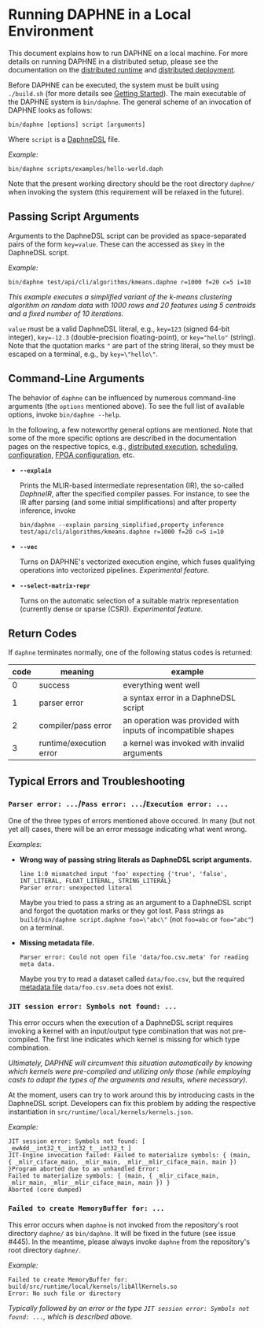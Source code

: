 <!--
Copyright 2021 The DAPHNE Consortium

Licensed under the Apache License, Version 2.0 (the "License");
you may not use this file except in compliance with the License.
You may obtain a copy of the License at

    http://www.apache.org/licenses/LICENSE-2.0

Unless required by applicable law or agreed to in writing, software
distributed under the License is distributed on an "AS IS" BASIS,
WITHOUT WARRANTIES OR CONDITIONS OF ANY KIND, either express or implied.
See the License for the specific language governing permissions and
limitations under the License.
-->

# Running DAPHNE in a Local Environment

This document explains how to run DAPHNE on a local machine.
For more details on running DAPHNE in a distributed setup, please see the documentation on the [distributed runtime](/doc/DistributedRuntime.md) and [distributed deployment](/doc/Deploy.md).

Before DAPHNE can be executed, the system must be built using `./build.sh` (for more details see [Getting Started](/doc/GettingStarted.md)).
The main executable of the DAPHNE system is `bin/daphne`.
The general scheme of an invocation of DAPHNE looks as follows:
```
bin/daphne [options] script [arguments]
```

Where `script` is a [DaphneDSL](/doc/DaphneDSLLanguageRef.md) file.

*Example:*
```
bin/daphne scripts/examples/hello-world.daph
```

Note that the present working directory should be the root directory `daphne/` when invoking the system (this requirement will be relaxed in the future).

## Passing Script Arguments

Arguments to the DaphneDSL script can be provided as space-separated pairs of the form `key=value`.
These can the accessed as `$key` in the DaphneDSL script.

*Example:*
```
bin/daphne test/api/cli/algorithms/kmeans.daphne r=1000 f=20 c=5 i=10
```
*This example executes a simplified variant of the k-means clustering algorithm on random data with 1000 rows and 20 features using 5 centroids and a fixed number of 10 iterations.*

`value` must be a valid DaphneDSL literal, e.g., `key=123` (signed 64-bit integer), `key=-12.3` (double-precision floating-point), or `key="hello"` (string).
Note that the quotation marks `"` are part of the string literal, so they must be escaped on a terminal, e.g., by `key=\"hello\"`.

## Command-Line Arguments

The behavior of `daphne` can be influenced by numerous command-line arguments (the `options` mentioned above).
To see the full list of available options, invoke `bin/daphne --help`.

In the following, a few noteworthy general options are mentioned.
Note that some of the more specific options are described in the documentation pages on the respective topics, e.g., [distributed execution](/doc/DistributedRuntime.md), [scheduling](/doc/SchedulingOptions.md), [configuration](/doc/Config.md), [FPGA configuration](/doc/FPGAconfiguration.md), etc.
 
- **`--explain`**

  Prints the MLIR-based intermediate representation (IR), the so-called *DaphneIR*, after the specified compiler passes.
  For instance, to see the IR after parsing (and some initial simplifications) and after property inference, invoke
  ```
  bin/daphne --explain parsing_simplified,property_inference test/api/cli/algorithms/kmeans.daphne r=1000 f=20 c=5 i=10
  ```

- **`--vec`**

  Turns on DAPHNE's vectorized execution engine, which fuses qualifying operations into vectorized pipelines. *Experimental feature.*
  
- **`--select-matrix-repr`**

  Turns on the automatic selection of a suitable matrix representation (currently dense or sparse (CSR)). *Experimental feature.*

## Return Codes

If `daphne` terminates normally, one of the following status codes is returned:

| code | meaning | example |
| ----- | ----- | ----- |
| 0 | success | everything went well |
| 1 | parser error | a syntax error in a DaphneDSL script |
| 2 | compiler/pass error | an operation was provided with inputs of incompatible shapes |
| 3 | runtime/execution error | a kernel was invoked with invalid arguments |

## Typical Errors and Troubleshooting

### `Parser error: ...`/`Pass error: ...`/`Execution error: ...`

One of the three types of errors mentioned above occured.
In many (but not yet all) cases, there will be an error message indicating what went wrong.

*Examples:*

- **Wrong way of passing string literals as DaphneDSL script arguments.**
  ```
  line 1:0 mismatched input 'foo' expecting {'true', 'false', INT_LITERAL, FLOAT_LITERAL, STRING_LITERAL}
  Parser error: unexpected literal
  ```
  Maybe you tried to pass a string as an argument to a DaphneDSL script and forgot the quotation marks or they got lost.
  Pass strings as `build/bin/daphne script.daphne foo=\"abc\"` (not `foo=abc` or `foo="abc"`) on a terminal.

- **Missing metadata file.**
  ```
  Parser error: Could not open file 'data/foo.csv.meta' for reading meta data.
  ```
  Maybe you try to read a dataset called `data/foo.csv`, but the required [metadata file](/doc/FileMetaDataFormat.md) `data/foo.csv.meta` does not exist.

### `JIT session error: Symbols not found: ...`

This error occurs when the execution of a DaphneDSL script requires invoking a kernel with an input/output type combination that was not pre-compiled.
The first line indicates which kernel is missing for which type combination.

*Ultimately, DAPHNE will circumvent this situation automatically by knowing which kernels were pre-compiled and utilizing only those (while employing casts to adapt the types of the arguments and results, where necessary).*

At the moment, users can try to work around this by introducing casts in the DaphneDSL script.
Developers can fix this problem by adding the respective instantiation in `src/runtime/local/kernels/kernels.json`.

*Example:*

```
JIT session error: Symbols not found: [ _ewAdd__int32_t__int32_t__int32_t ]
JIT-Engine invocation failed: Failed to materialize symbols: { (main, { _mlir_ciface_main, _mlir_main, _mlir__mlir_ciface_main, main }) }Program aborted due to an unhandled Error:
Failed to materialize symbols: { (main, { _mlir_ciface_main, _mlir_main, _mlir__mlir_ciface_main, main }) }
Aborted (core dumped)
```

### `Failed to create MemoryBuffer for: ...`

This error occurs when `daphne` is not invoked from the repository's root directory `daphne/` as `bin/daphne`. 
It will be fixed in the future (see issue #445).
In the meantime, please always invoke `daphne` from the repository's root directory `daphne/`.

*Example:*

```
Failed to create MemoryBuffer for: build/src/runtime/local/kernels/libAllKernels.so
Error: No such file or directory
```
*Typically followed by an error or the type `JIT session error: Symbols not found: ...`, which is described above.*